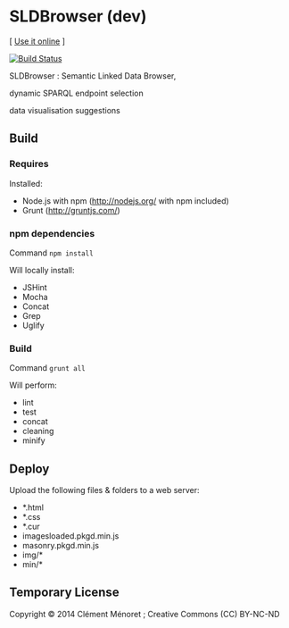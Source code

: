 # SLDBrowser (dev) #

\[ [Use it online](http://pirmil.eu/) \]

[![Build Status](https://travis-ci.org/clemeno/SLDBrowser.svg?branch=dev)](https://travis-ci.org/clemeno/SLDBrowser)

SLDBrowser : Semantic Linked Data Browser, 

dynamic SPARQL endpoint selection 

data visualisation suggestions 

## Build ##

### Requires ###

Installed: 
 - Node.js with npm (http://nodejs.org/ with npm included) 
 - Grunt (http://gruntjs.com/) 

### npm dependencies ###

Command ````npm install ```` 

Will locally install: 
 - JSHint
 - Mocha
 - Concat
 - Grep
 - Uglify

### Build ###

Command ````grunt all ```` 

Will perform: 
 - lint
 - test
 - concat
 - cleaning
 - minify

## Deploy ##

Upload the following files &amp; folders to a web server: 
 - *.html
 - *.css
 - *.cur
 - imagesloaded.pkgd.min.js
 - masonry.pkgd.min.js
 - img/*
 - min/*

## Temporary License ## 

Copyright © 2014 Clément Ménoret ; Creative Commons (CC) BY-NC-ND

